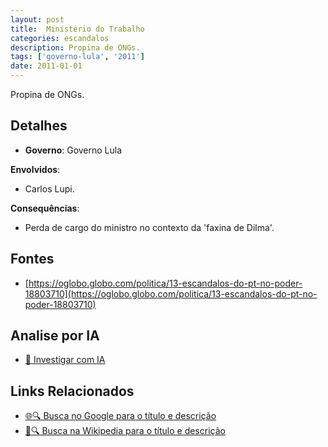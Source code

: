 ```yaml
---
layout: post
title:  Ministério do Trabalho
categories: escandalos
description: Propina de ONGs.
tags: ['governo-lula', '2011']
date: 2011-01-01
---
```


Propina de ONGs.

## Detalhes
- **Governo**: Governo Lula

**Envolvidos**:
- Carlos Lupi.


**Consequências**:
- Perda de cargo do ministro no contexto da 'faxina de Dilma'.


## Fontes
- [https://oglobo.globo.com/politica/13-escandalos-do-pt-no-poder-18803710](https://oglobo.globo.com/politica/13-escandalos-do-pt-no-poder-18803710)


## Analise por IA
- [🤖 Investigar com IA](https://www.perplexity.ai/search?q=Minist%C3%A9rio%20do%20Trabalho%20Propina%20de%20ONGs.%20Governo%20Lula)

## Links Relacionados
- [🌐🔍 Busca no Google para o título e descrição](https://www.google.com/search?q=Minist%C3%A9rio%20do%20Trabalho%20Propina%20de%20ONGs.%20Governo%20Lula)
- [📖🔍 Busca na Wikipedia para o título e descrição](https://pt.wikipedia.org/w/index.php?search=Minist%C3%A9rio%20do%20Trabalho%20Propina%20de%20ONGs.%20Governo%20Lula)

